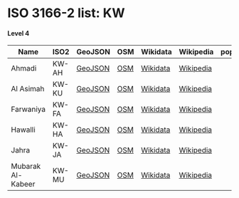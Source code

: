 # ISO 3166-2 list: KW


#### Level 4
Name | ISO2 | GeoJSON | OSM | Wikidata | Wikipedia | population 
--- | --- | --- | --- | --- | --- | --: 
Ahmadi | KW-AH | [GeoJSON](../../geojson/high/iso2/KW/KW-AH.geojson) | [OSM](https://www.openstreetmap.org/relation/4579477) | [Wikidata](https://www.wikidata.org/wiki/Q552354) | [Wikipedia](http://en.wikipedia.org/wiki/ar%3A%D9%85%D8%AD%D8%A7%D9%81%D8%B8%D8%A9%20%D8%A7%D9%84%D8%A3%D8%AD%D9%85%D8%AF%D9%8A) | 
Al Asimah | KW-KU | [GeoJSON](../../geojson/high/iso2/KW/KW-KU.geojson) | [OSM](https://www.openstreetmap.org/relation/4579478) | [Wikidata](https://www.wikidata.org/wiki/Q1046645) | [Wikipedia](http://en.wikipedia.org/wiki/en%3ACapital%20Governorate%20%28Kuwait%29) | 
Farwaniya | KW-FA | [GeoJSON](../../geojson/high/iso2/KW/KW-FA.geojson) | [OSM](https://www.openstreetmap.org/relation/4579479) | [Wikidata](https://www.wikidata.org/wiki/Q1072757) | [Wikipedia](http://en.wikipedia.org/wiki/ar%3A%D9%85%D8%AD%D8%A7%D9%81%D8%B8%D8%A9%20%D8%A7%D9%84%D9%81%D8%B1%D9%88%D8%A7%D9%86%D9%8A%D8%A9) | 
Hawalli | KW-HA | [GeoJSON](../../geojson/high/iso2/KW/KW-HA.geojson) | [OSM](https://www.openstreetmap.org/relation/4579480) | [Wikidata](https://www.wikidata.org/wiki/Q747432) | [Wikipedia](http://en.wikipedia.org/wiki/en%3AHawalli%20Governorate) | 
Jahra | KW-JA | [GeoJSON](../../geojson/high/iso2/KW/KW-JA.geojson) | [OSM](https://www.openstreetmap.org/relation/4579481) | [Wikidata](https://www.wikidata.org/wiki/Q405701) | [Wikipedia](http://en.wikipedia.org/wiki/en%3AJahra%20Governorate) | 
Mubarak Al-Kabeer | KW-MU | [GeoJSON](../../geojson/high/iso2/KW/KW-MU.geojson) | [OSM](https://www.openstreetmap.org/relation/4579482) | [Wikidata](https://www.wikidata.org/wiki/Q913370) | [Wikipedia](http://en.wikipedia.org/wiki/en%3AMubarak%20Al-Kabeer%20Governorate) | 
